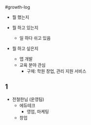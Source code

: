 #growth-log

- 뭘 했는지
- 뭘 하고 있는지
	- 일 하다 쉬고 있음

- 뭘 하고 싶은지
	- 앱 개발
	- 교육 분야 관심
		- 구체: 학원 창업, 관리 지원 서비스

## 1

- 전철한님 (운영팀)
	- 에듀테크
		- 영업, 마케팅
	- 창업
